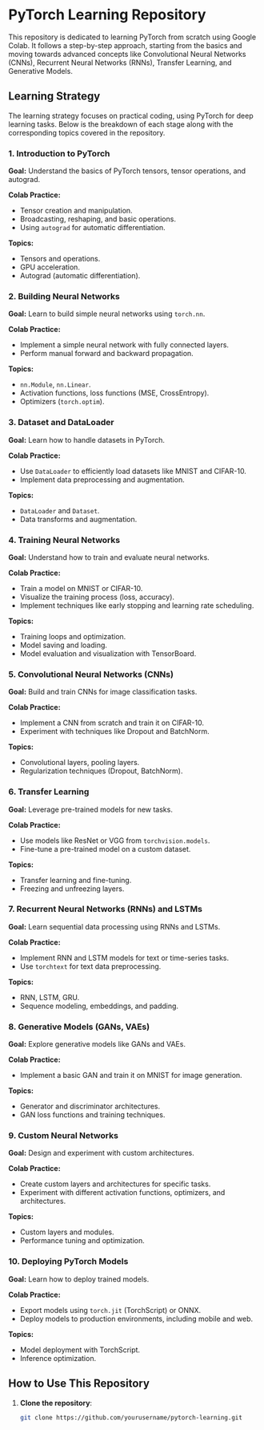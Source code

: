 # PyTorch Learning Repository

This repository is dedicated to learning PyTorch from scratch using Google Colab. It follows a step-by-step approach, starting from the basics and moving towards advanced concepts like Convolutional Neural Networks (CNNs), Recurrent Neural Networks (RNNs), Transfer Learning, and Generative Models.

## Learning Strategy

The learning strategy focuses on practical coding, using PyTorch for deep learning tasks. Below is the breakdown of each stage along with the corresponding topics covered in the repository.

### 1. Introduction to PyTorch
**Goal:** Understand the basics of PyTorch tensors, tensor operations, and autograd.

**Colab Practice:**
- Tensor creation and manipulation.
- Broadcasting, reshaping, and basic operations.
- Using `autograd` for automatic differentiation.

**Topics:**
- Tensors and operations.
- GPU acceleration.
- Autograd (automatic differentiation).

### 2. Building Neural Networks
**Goal:** Learn to build simple neural networks using `torch.nn`.

**Colab Practice:**
- Implement a simple neural network with fully connected layers.
- Perform manual forward and backward propagation.

**Topics:**
- `nn.Module`, `nn.Linear`.
- Activation functions, loss functions (MSE, CrossEntropy).
- Optimizers (`torch.optim`).

### 3. Dataset and DataLoader
**Goal:** Learn how to handle datasets in PyTorch.

**Colab Practice:**
- Use `DataLoader` to efficiently load datasets like MNIST and CIFAR-10.
- Implement data preprocessing and augmentation.

**Topics:**
- `DataLoader` and `Dataset`.
- Data transforms and augmentation.

### 4. Training Neural Networks
**Goal:** Understand how to train and evaluate neural networks.

**Colab Practice:**
- Train a model on MNIST or CIFAR-10.
- Visualize the training process (loss, accuracy).
- Implement techniques like early stopping and learning rate scheduling.

**Topics:**
- Training loops and optimization.
- Model saving and loading.
- Model evaluation and visualization with TensorBoard.

### 5. Convolutional Neural Networks (CNNs)
**Goal:** Build and train CNNs for image classification tasks.

**Colab Practice:**
- Implement a CNN from scratch and train it on CIFAR-10.
- Experiment with techniques like Dropout and BatchNorm.

**Topics:**
- Convolutional layers, pooling layers.
- Regularization techniques (Dropout, BatchNorm).

### 6. Transfer Learning
**Goal:** Leverage pre-trained models for new tasks.

**Colab Practice:**
- Use models like ResNet or VGG from `torchvision.models`.
- Fine-tune a pre-trained model on a custom dataset.

**Topics:**
- Transfer learning and fine-tuning.
- Freezing and unfreezing layers.

### 7. Recurrent Neural Networks (RNNs) and LSTMs
**Goal:** Learn sequential data processing using RNNs and LSTMs.

**Colab Practice:**
- Implement RNN and LSTM models for text or time-series tasks.
- Use `torchtext` for text data preprocessing.

**Topics:**
- RNN, LSTM, GRU.
- Sequence modeling, embeddings, and padding.

### 8. Generative Models (GANs, VAEs)
**Goal:** Explore generative models like GANs and VAEs.

**Colab Practice:**
- Implement a basic GAN and train it on MNIST for image generation.

**Topics:**
- Generator and discriminator architectures.
- GAN loss functions and training techniques.

### 9. Custom Neural Networks
**Goal:** Design and experiment with custom architectures.

**Colab Practice:**
- Create custom layers and architectures for specific tasks.
- Experiment with different activation functions, optimizers, and architectures.

**Topics:**
- Custom layers and modules.
- Performance tuning and optimization.

### 10. Deploying PyTorch Models
**Goal:** Learn how to deploy trained models.

**Colab Practice:**
- Export models using `torch.jit` (TorchScript) or ONNX.
- Deploy models to production environments, including mobile and web.

**Topics:**
- Model deployment with TorchScript.
- Inference optimization.

## How to Use This Repository

1. **Clone the repository**:
   ```bash
   git clone https://github.com/yourusername/pytorch-learning.git

